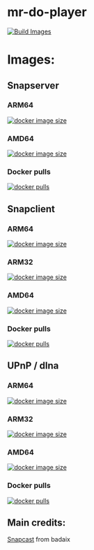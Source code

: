 # mr-do-player

[![Build Images](https://github.com/riemerk/mr-do-snapserver/actions/workflows/actions.yml/badge.svg?branch=master)](https://github.com/riemerk/mr-do-snapserver/actions/workflows/actions.yml)


# Images:

## Snapserver

### ARM64

[![docker image size](https://img.shields.io/docker/image-size/riemerk/mr-do-snapserver/latest?arch=arm64)](https://hub.docker.com/r/riemerk/mr-do-snapserver)

### AMD64

[![docker image size](https://img.shields.io/docker/image-size/riemerk/mr-do-snapserver/latest?arch=amd64)](https://hub.docker.com/r/riemerk/mr-do-snapserver)

### Docker pulls

[![docker pulls](https://img.shields.io/docker/pulls/riemerk/mr-do-snapserver)](https://hub.docker.com/r/riemerk/mr-do-snapserver)

## Snapclient

### ARM64

[![docker image size](https://img.shields.io/docker/image-size/riemerk/mr-do-snapclient/latest?arch=arm64)](https://hub.docker.com/r/riemerk/mr-do-snapclient)

### ARM32

[![docker image size](https://img.shields.io/docker/image-size/riemerk/mr-do-snapclient/latest?arch=arm)](https://hub.docker.com/r/riemerk/mr-do-snapclient)

### AMD64

[![docker image size](https://img.shields.io/docker/image-size/riemerk/mr-do-snapclient/latest?arch=amd64)](https://hub.docker.com/r/riemerk/mr-do-snapclient)

### Docker pulls

[![docker pulls](https://img.shields.io/docker/pulls/riemerk/mr-do-snapclient)](https://hub.docker.com/r/riemerk/mr-do-snapclient)

## UPnP / dlna

### ARM64

[![docker image size](https://img.shields.io/docker/image-size/riemerk/mr-do-upnp/latest?arch=arm64)](https://hub.docker.com/r/riemerk/mr-do-upnp)

### ARM32

[![docker image size](https://img.shields.io/docker/image-size/riemerk/mr-do-upnp/latest?arch=arm)](https://hub.docker.com/r/riemerk/mr-do-upnp)

### AMD64

[![docker image size](https://img.shields.io/docker/image-size/riemerk/mr-do-upnp/latest?arch=amd64)](https://hub.docker.com/r/riemerk/mr-do-upnp)

### Docker pulls

[![docker pulls](https://img.shields.io/docker/pulls/riemerk/mr-do-upnp)](https://hub.docker.com/r/riemerk/mr-do-upnp)
   
## Main credits: 
[Snapcast](https://github.com/badaix/snapcast) from badaix
